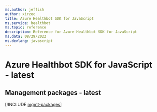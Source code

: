 ```yaml
---
ms.author: jeffish
author: xirzec
title: Azure Healthbot SDK for JavaScript
ms.service: healthbot
ms.topic: reference
description: Reference for Azure Healthbot SDK for JavaScript
ms.data: 08/29/2022
ms.devlang: javascript
---
```

# Azure Healthbot SDK for JavaScript - latest

## Management packages - latest
[!INCLUDE [mgmt-packages](healthbot-mgmt-index.md)]